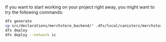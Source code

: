 If you want to start working on your project right away, you might want to try the following commands:

```bash
dfx generate
cp src/declarations/merchstore_backend/* .dfx/local/canisters/merchstore_backend/
dfx deploy
dfx deploy --network ic
```

